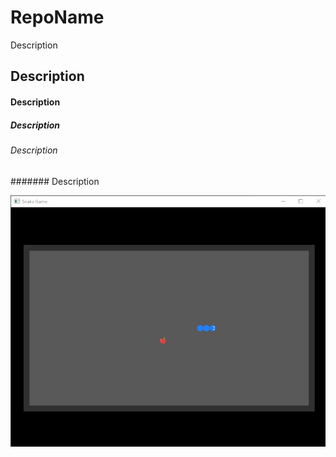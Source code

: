 # RepoName
Description
## Description

#### Description
##### Description
###### Description
####### Description


![image](snake1.jpg)
